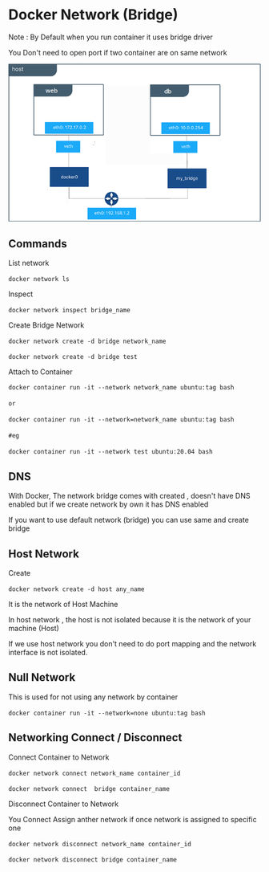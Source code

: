 # Docker Network (Bridge)

Note : By Default when you run container it uses bridge driver

You Don't need to open port if two container are on same network

![Alt text](images/bridgeNetwork.png)

## Commands

List network

`docker network ls`

Inspect

`docker network inspect bridge_name`

Create Bridge Network

`docker network create -d bridge network_name`

`docker network create -d bridge test`

Attach to Container

```
docker container run -it --network network_name ubuntu:tag bash

or

docker container run -it --network=network_name ubuntu:tag bash

#eg

docker container run -it --network test ubuntu:20.04 bash
```

## DNS

With Docker, The network bridge comes with created , doesn't have DNS enabled but if we create network by own it has DNS enabled

If you want to use default network (bridge) you can use same and create bridge

## Host Network

Create

`docker network create -d host any_name`

It is the network of Host Machine

In host network , the host is not isolated because it is the network of your machine (Host)

If we use host network you don't need to do port mapping and the network interface is not isolated.

## Null Network

This is used for not using any network by container

`docker container run -it --network=none ubuntu:tag bash`

## Networking Connect / Disconnect

Connect Container to Network

`docker network connect network_name container_id`

`docker network connect  bridge container_name`

Disconnect Container to Network

You Connect Assign anther network if once network is assigned to specific one

`docker network disconnect network_name container_id`

`docker network disconnect bridge container_name`
